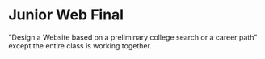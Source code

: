# Junior Web Final

"Design a Website based on a preliminary college search or a career path" except the entire class is working together.

